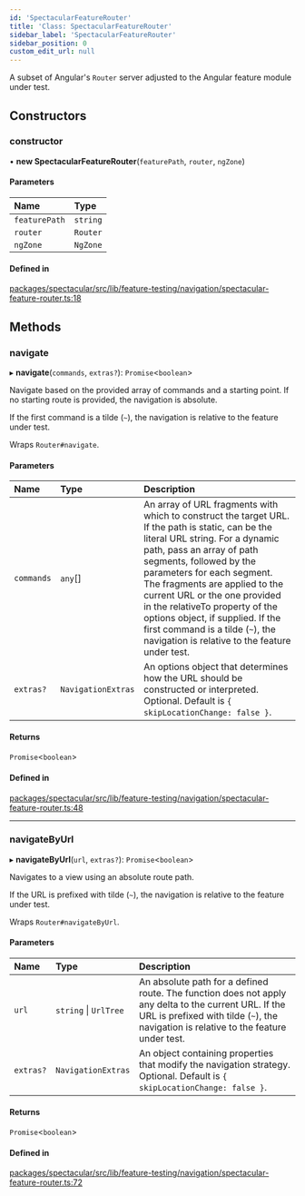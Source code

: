 ```yaml
---
id: 'SpectacularFeatureRouter'
title: 'Class: SpectacularFeatureRouter'
sidebar_label: 'SpectacularFeatureRouter'
sidebar_position: 0
custom_edit_url: null
---
```


A subset of Angular's `Router` server adjusted to the Angular feature module
under test.

## Constructors

### constructor

• **new SpectacularFeatureRouter**(`featurePath`, `router`, `ngZone`)

#### Parameters

| Name          | Type     |
| :------------ | :------- |
| `featurePath` | `string` |
| `router`      | `Router` |
| `ngZone`      | `NgZone` |

#### Defined in

[packages/spectacular/src/lib/feature-testing/navigation/spectacular-feature-router.ts:18](https://github.com/ngworker/ngworker/blob/c91c5ac/packages/spectacular/src/lib/feature-testing/navigation/spectacular-feature-router.ts#L18)

## Methods

### navigate

▸ **navigate**(`commands`, `extras?`): `Promise`<`boolean`\>

Navigate based on the provided array of commands and a starting point. If no
starting route is provided, the navigation is absolute.

If the first command is a tilde (`~`), the navigation is relative to the feature
under test.

Wraps `Router#navigate`.

#### Parameters

| Name       | Type               | Description                                                                                                                                                                                                                                                                                                                                                                                                                                           |
| :--------- | :----------------- | :---------------------------------------------------------------------------------------------------------------------------------------------------------------------------------------------------------------------------------------------------------------------------------------------------------------------------------------------------------------------------------------------------------------------------------------------------- |
| `commands` | `any`[]            | An array of URL fragments with which to construct the target URL. If the path is static, can be the literal URL string. For a dynamic path, pass an array of path segments, followed by the parameters for each segment. The fragments are applied to the current URL or the one provided in the relativeTo property of the options object, if supplied. If the first command is a tilde (`~`), the navigation is relative to the feature under test. |
| `extras?`  | `NavigationExtras` | An options object that determines how the URL should be constructed or interpreted. Optional. Default is `{ skipLocationChange: false }`.                                                                                                                                                                                                                                                                                                             |

#### Returns

`Promise`<`boolean`\>

#### Defined in

[packages/spectacular/src/lib/feature-testing/navigation/spectacular-feature-router.ts:48](https://github.com/ngworker/ngworker/blob/c91c5ac/packages/spectacular/src/lib/feature-testing/navigation/spectacular-feature-router.ts#L48)

---

### navigateByUrl

▸ **navigateByUrl**(`url`, `extras?`): `Promise`<`boolean`\>

Navigates to a view using an absolute route path.

If the URL is prefixed with tilde (`~`), the navigation is relative to the
feature under test.

Wraps `Router#navigateByUrl`.

#### Parameters

| Name      | Type                  | Description                                                                                                                                                                                    |
| :-------- | :-------------------- | :--------------------------------------------------------------------------------------------------------------------------------------------------------------------------------------------- |
| `url`     | `string` \| `UrlTree` | An absolute path for a defined route. The function does not apply any delta to the current URL. If the URL is prefixed with tilde (`~`), the navigation is relative to the feature under test. |
| `extras?` | `NavigationExtras`    | An object containing properties that modify the navigation strategy. Optional. Default is `{ skipLocationChange: false }`.                                                                     |

#### Returns

`Promise`<`boolean`\>

#### Defined in

[packages/spectacular/src/lib/feature-testing/navigation/spectacular-feature-router.ts:72](https://github.com/ngworker/ngworker/blob/c91c5ac/packages/spectacular/src/lib/feature-testing/navigation/spectacular-feature-router.ts#L72)
